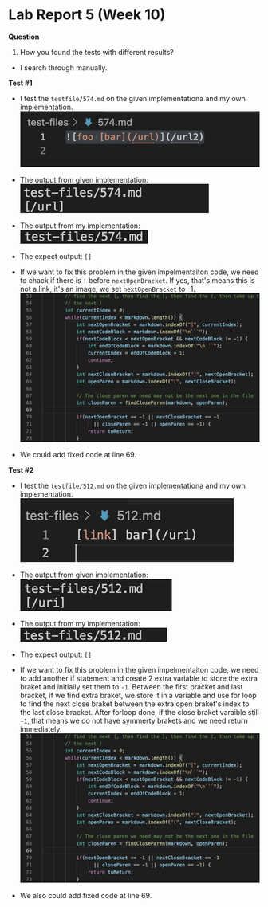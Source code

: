 # Lab Report 5 (Week 10)

**Question**
1. How you found the tests with different results?
- I search through manually.

**Test #1**
- I test the `testfile/574.md` on the given implementationa and my own implementation. 
![Image](ex.png)

- The output from given implementation:
![Image](given.png)

- The output from my implementation:
![Image](own.png)

- The expect output: `[]`

- If we want to fix this problem in the given impelmentaiton code, we need to chack if there is `!` before `nextOpenBracket`. If yes, that's means this is not a link, it's an image, we set `nextOpenBracket` to -1.
![Image](change3.png)
- We could add fixed code at line 69.




**Test #2**
- I test the `testfile/512.md` on the given implementationa and my own implementation. 
![Image](512.png)

- The output from given implementation:
![Image](512given.png)

- The output from my implementation:
![Image](512my.png)

- The expect output: `[]`

- If we want to fix this problem in the given impelmentaiton code, we need to add another if statement and create 2 extra variable to store the extra braket and initially set them to `-1`. Between the first bracket and last bracket, if we find extra braket, we store it in a variable and use for loop to find the next close braket between the extra open braket's index to the last close bracket. After forloop done, if the close braket varaible still `-1`, that means we do not have symmerty brakets and we need return immediately. 
![Image](change3.png)
- We also could add fixed code at line 69.
